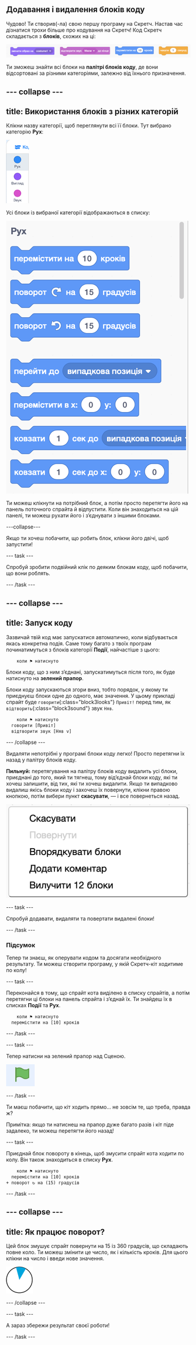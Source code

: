 ## Додавання і видалення блоків коду

Чудово! Ти створив(-ла) свою першу програму на Скретч. Настав час дізнатися трохи більше про кодування на Скретч! Код Скретч складається з **блоків**, схожих на ці:

![](images/code1.png)

Ти зможеш знайти всі блоки на **палітрі блоків коду**, де вони відсортовані за різними категоріями, залежно від їхнього призначення.

## \--- collapse \---

## title: Використання блоків з різних категорій

Клікни назву категорії, щоб переглянути всі її блоки. Тут вибрано категорію **Рух**:

![](images/code2a.png)

Усі блоки із вибраної категорії відображаються в списку:

![](images/code2b.png)

Ти можеш клікнути на потрібний блок, а потім просто перетягти його на панель поточного спрайта й відпустити. Коли він знаходиться на цій панелі, ти можеш рухати його і з’єднувати з іншими блоками.

\---collapse\---

Якщо ти хочеш побачити, що робить блок, клікни його двічі, щоб запустити!

\--- task \---

Спробуй зробити подвійний клік по деяким блокам коду, щоб побачити, що вони роблять.

\--- /task \---

## \--- collapse \---

## title: Запуск коду

Зазвичай твій код має запускатися автоматично, коли відбувається якась конкретна подія. Саме тому багато з твоїх програм починатимуться з блоків категорії **Події**, найчастіше з цього:

```blocks3
    коли ⚑ натиснуто
```

Блоки коду, що з ним з’єднані, запускатимуться після того, як буде натиснуто на **зелений прапор**.

Блоки коду запускаються згори вниз, тобто порядок, у якому ти приєднуєш блоки одне до одного, має значення. У цьому прикладі спрайт буде `говорити`{:class="block3looks"} `Привіт!` перед тим, як `відтворить`{:class="block3sound"} звук `Няв`.

```blocks3
    коли ⚑ натиснуто
  говорити [Привіт]
  відтворити звук [Няв v]
```

\--- /collapse \---

Видаляти непотрібні у програмі блоки коду легко! Просто перетягни їх назад у палітру блоків коду.

**Пильнуй:** перетягування на палітру блоків коду видалить усі блоки, приєднані до того, який ти тягнеш, тому від’єднай блоки коду, які ти хочеш залишити, від тих, які ти хочеш видалити. Якщо ти випадково видалиш якісь блоки коду і захочеш їх повернути, клікни правою кнопкою, потім вибери пункт **скасувати**, — і все повернеться назад.

![](images/code6.png)

\--- task \---

Спробуй додавати, видаляти та повертати видалені блоки!

\--- /task \---

### Підсумок

Тепер ти знаєш, як оперувати кодом та досягати необхідного результату. Ти можеш створити програму, у якій Скретч-кіт ходитиме по колу!

\--- task \---

Переконайся в тому, що спрайт кота виділено в списку спрайтів, а потім перетягни ці блоки на панель спрайта і з’єднай їх. Ти знайдеш їх в списках **Події** та **Рух**.

```blocks3
    коли ⚑ натиснуто
  перемістити на [10] кроків
```

\--- /task \---

\--- task \---

Тепер натисни на зелений прапор над Сценою.

![](images/code7.png)

\--- /task \---

Ти маєш побачити, що кіт ходить прямо... не зовсім те, що треба, правда ж?

Примітка: якщо ти натиснеш на прапор дуже багато разів і кіт піде задалеко, ти можеш перетягти його назад!

\--- task \---

Приєднай блок повороту в кінець, щоб змусити спрайт кота ходити по колу. Він також знаходиться в списку **Рух**.

```blocks3
    коли ⚑ натиснуто
  перемістити на [10] кроків
+ поворот ↻ на (15) градусів
```

\--- /task \---

## \--- collapse \---

## title: Як працює поворот?

Цей блок змушує спрайт повернути на 15 із 360 градусів, що складають повне коло. Ти можеш змінити це число, як і кількість кроків. Для цього клікни на число і введи нове значення.

![](images/code9.png)

\--- /collapse \---

\--- task \---

А зараз збережи результат своєї роботи!

\--- /task \---